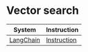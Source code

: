 # Vector search

| System | Instruction |
| --- | --- |
| [LangChain](https://python.langchain.com/docs/introduction/) | [Instruction](../langchain.md) |